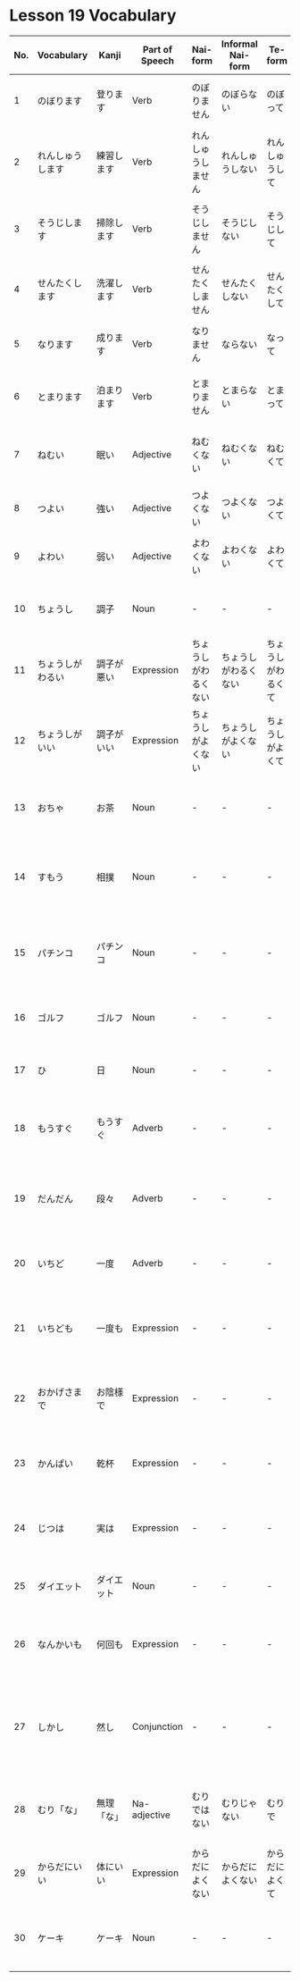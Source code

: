 # Lesson 19 Vocabulary

| No. | Vocabulary       | Kanji      | Part of Speech | Nai-form             | Informal Nai-form    | Te-form            | Meaning                  | Example                                                                                     |
| --- | ---------------- | ---------- | -------------- | -------------------- | -------------------- | ------------------ | ------------------------ | ------------------------------------------------------------------------------------------- |
| 1   | のぼります       | 登ります   | Verb           | のぼりません         | のぼらない           | のぼって           | climb (the mountain)     | 富士山に登ります。(I will climb Mt. Fuji.)                                                  |
| 2   | れんしゅうします | 練習します | Verb           | れんしゅうしません   | れんしゅうしない     | れんしゅうして     | practice                 | 毎日日本語を練習します。(I practice Japanese every day.)                                    |
| 3   | そうじします     | 掃除します | Verb           | そうじしません       | そうじしない         | そうじして         | clean up                 | 週末に部屋を掃除します。(I clean my room on weekends.)                                      |
| 4   | せんたくします   | 洗濯します | Verb           | せんたくしません     | せんたくしない       | せんたくして       | washing                  | 今日服を洗濯します。(I will wash clothes today.)                                            |
| 5   | なります         | 成ります   | Verb           | なりません           | ならない             | なって             | become                   | 医者になります。(I will become a doctor.)                                                   |
| 6   | とまります       | 泊まります | Verb           | とまりません         | とまらない           | とまって           | inn, stay (at a hotel)   | ホテルに泊まります。(I will stay at a hotel.)                                               |
| 7   | ねむい           | 眠い       | Adjective      | ねむくない           | ねむくない           | ねむくて           | sleepy                   | 今日はとても眠いです。(I am very sleepy today.)                                             |
| 8   | つよい           | 強い       | Adjective      | つよくない           | つよくない           | つよくて           | strong                   | 彼は強いです。(He is strong.)                                                               |
| 9   | よわい           | 弱い       | Adjective      | よわくない           | よわくない           | よわくて           | weak                     | 私は数学が弱いです。(I am weak at math.)                                                    |
| 10  | ちょうし         | 調子       | Noun           | -                    | -                    | -                  | condition, status        | 調子はどうですか。(How are you feeling?)                                                    |
| 11  | ちょうしがわるい | 調子が悪い | Expression     | ちょうしがわるくない | ちょうしがわるくない | ちょうしがわるくて | bad condition            | 今日は調子が悪いです。(I'm not feeling well today.)                                         |
| 12  | ちょうしがいい   | 調子がいい | Expression     | ちょうしがよくない   | ちょうしがよくない   | ちょうしがよくて   | good condition           | 最近調子がいいです。(I've been feeling good lately.)                                        |
| 13  | おちゃ           | お茶       | Noun           | -                    | -                    | -                  | tea                      | 毎朝お茶を飲みます。(I drink tea every morning.)                                            |
| 14  | すもう           | 相撲       | Noun           | -                    | -                    | -                  | sumo wrestling           | 日本で相撲を見ました。(I watched sumo wrestling in Japan.)                                  |
| 15  | パチンコ         | パチンコ   | Noun           | -                    | -                    | -                  | pachinko game            | 友達とパチンコをしました。(I played pachinko with my friend.)                               |
| 16  | ゴルフ           | ゴルフ     | Noun           | -                    | -                    | -                  | golf                     | 週末にゴルフをします。(I play golf on weekends.)                                            |
| 17  | ひ               | 日         | Noun           | -                    | -                    | -                  | day                      | 今日はいい日です。(Today is a good day.)                                                    |
| 18  | もうすぐ         | もうすぐ   | Adverb         | -                    | -                    | -                  | soon, about to           | もうすぐ夏休みです。(It's almost summer vacation.)                                          |
| 19  | だんだん         | 段々       | Adverb         | -                    | -                    | -                  | gradually                | 日本語はだんだん上手になります。(My Japanese is gradually improving.)                       |
| 20  | いちど           | 一度       | Adverb         | -                    | -                    | -                  | once                     | 日本に一度行きました。(I went to Japan once.)                                               |
| 21  | いちども         | 一度も     | Expression     | -                    | -                    | -                  | not even once            | 一度も行ったことがありません。(I have not been there even once.)                            |
| 22  | おかげさまで     | お陰様で   | Expression     | -                    | -                    | -                  | thanks to you            | おかげさまで元気です。(Thanks to you, I'm doing well.)                                      |
| 23  | かんぱい         | 乾杯       | Expression     | -                    | -                    | -                  | cheers                   | お誕生日おめでとう、乾杯！(Happy birthday, cheers!)                                         |
| 24  | じつは           | 実は       | Expression     | -                    | -                    | -                  | actually, the truth is   | 実は、明日行けません。(Actually, I can't go tomorrow.)                                      |
| 25  | ダイエット       | ダイエット | Noun           | -                    | -                    | -                  | diet                     | ダイエットを始めました。(I started a diet.)                                                 |
| 26  | なんかいも       | 何回も     | Expression     | -                    | -                    | -                  | many times               | 何回も日本に行きました。(I've been to Japan many times.)                                    |
| 27  | しかし           | 然し       | Conjunction    | -                    | -                    | -                  | however                  | 勉強しました。しかし、テストは難しかったです。(I studied. However, the test was difficult.) |
| 28  | むり「な」       | 無理「な」 | Na-adjective   | むりではない         | むりじゃない         | むりで             | impossible, unreasonable | それは無理な要求です。(That is an unreasonable request.)                                    |
| 29  | からだにいい     | 体にいい   | Expression     | からだによくない     | からだによくない     | からだによくて     | good for health          | 野菜は体にいいです。(Vegetables are good for your health.)                                  |
| 30  | ケーキ           | ケーキ     | Noun           | -                    | -                    | -                  | cake                     | 誕生日にケーキを食べました。(I ate cake on my birthday.)                                    |
